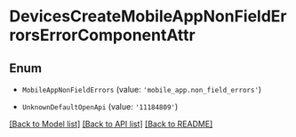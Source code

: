 # DevicesCreateMobileAppNonFieldErrorsErrorComponentAttr


## Enum

* `MobileAppNonFieldErrors` (value: `'mobile_app.non_field_errors'`)

* `UnknownDefaultOpenApi` (value: `'11184809'`)

[[Back to Model list]](../README.md#documentation-for-models) [[Back to API list]](../README.md#documentation-for-api-endpoints) [[Back to README]](../README.md)

